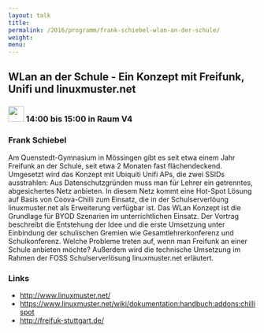 ```yaml
---
layout: talk
title:
permalink: /2016/programm/frank-schiebel-wlan-an-der-schule/
weight:
menu:
---
```

## WLan an der Schule - Ein Konzept mit Freifunk, Unifi und linuxmuster.net

### <img height = "32" src="../../../images/talk.svg"> 14:00 bis 15:00 in Raum V4

### Frank Schiebel

Am Quenstedt-Gymnasium in Mössingen gibt es seit etwa einem Jahr Freifunk an der Schule, seit etwa 2 Monaten fast flächendeckend. Umgesetzt wird das Konzept mit Ubiquiti Unifi APs, die zwei SSIDs ausstrahlen: Aus Datenschutzgründen muss man für Lehrer ein getrenntes, abgesichertes Netz anbieten. In diesem Netz kommt eine Hot-Spot Lösung auf Basis von Coova-Chilli zum Einsatz, die in der Schulserverlöung linuxmuster.net als Erweiterung verfügbar ist.  Das WLan Konzept ist die Grundlage für BYOD Szenarien im unterrichtlichen Einsatz. Der Vortrag beschreibt die Entstehung der Idee und die erste Umsetzung unter Einbindung der schulischen Gremien wie Gesamtlehrerkonferenz und Schulkonferenz.  Welche Probleme treten auf, wenn man Freifunk an einer Schule anbieten möchte?  Außerdem wird die technische Umsetzung im Rahmen der FOSS Schulserverlösung linuxmuster.net erläutert.

### Links

- <a href="http://www.linuxmuster.net/" target="_blank">http://www.linuxmuster.net/</a>
- <a href="https://www.linuxmuster.net/wiki/dokumentation:handbuch:addons:chillispot" target="_blank">https://www.linuxmuster.net/wiki/dokumentation:handbuch:addons:chillispot</a>
- <a href="http://freifuk-stuttgart.de/" target="_blank">http://freifuk-stuttgart.de/</a>
